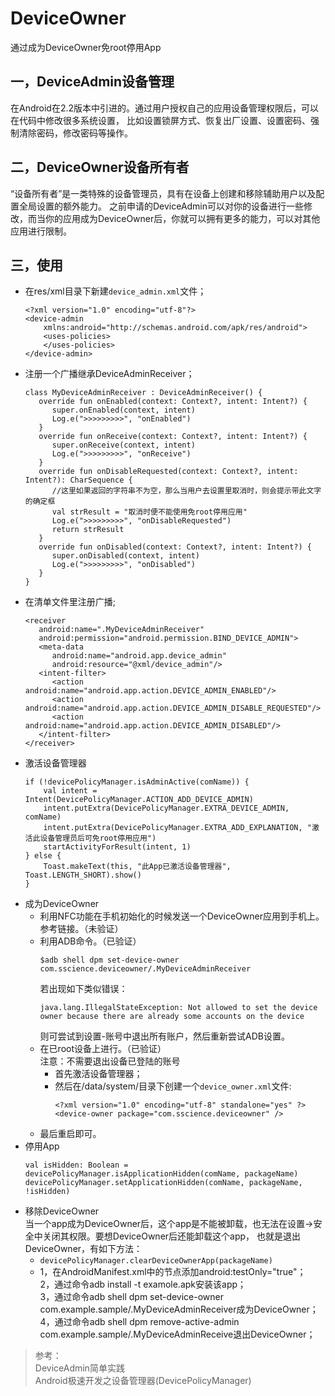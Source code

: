 # DeviceOwner
通过成为DeviceOwner免root停用App    

一，DeviceAdmin设备管理    
-----------    

在Android在2.2版本中引进的。通过用户授权自己的应用设备管理权限后，可以在代码中修改很多系统设置，
比如设置锁屏方式、恢复出厂设置、设置密码、强制清除密码，修改密码等操作。

二，DeviceOwner设备所有者    
-----------    

“设备所有者”是一类特殊的设备管理员，具有在设备上创建和移除辅助用户以及配置全局设置的额外能力。
之前申请的DeviceAdmin可以对你的设备进行一些修改，而当你的应用成为DeviceOwner后，你就可以拥有更多的能力，可以对其他应用进行限制。

三，使用    
-----------    

* 在res/xml目录下新建`device_admin.xml`文件；    
  ```
  <?xml version="1.0" encoding="utf-8"?>
  <device-admin
      xmlns:android="http://schemas.android.com/apk/res/android">
      <uses-policies>
      </uses-policies>
  </device-admin>
  ```    
* 注册一个广播继承DeviceAdminReceiver；    
  ```
  class MyDeviceAdminReceiver : DeviceAdminReceiver() {
     override fun onEnabled(context: Context?, intent: Intent?) {
        super.onEnabled(context, intent)
        Log.e(">>>>>>>>>", "onEnabled")
     }
     override fun onReceive(context: Context?, intent: Intent?) {
        super.onReceive(context, intent)
        Log.e(">>>>>>>>>", "onReceive")
     }
     override fun onDisableRequested(context: Context?, intent: Intent?): CharSequence {
        //这里如果返回的字符串不为空，那么当用户去设置里取消时，则会提示带此文字的确定框
        val strResult = "取消时便不能使用免root停用应用"
        Log.e(">>>>>>>>>", "onDisableRequested")
        return strResult
     }
     override fun onDisabled(context: Context?, intent: Intent?) {
        super.onDisabled(context, intent)
        Log.e(">>>>>>>>>", "onDisabled")
     }
  }
  ```    
* 在清单文件里注册广播;    
  ```
  <receiver
     android:name=".MyDeviceAdminReceiver"
     android:permission="android.permission.BIND_DEVICE_ADMIN">
     <meta-data
        android:name="android.app.device_admin"
        android:resource="@xml/device_admin"/>
     <intent-filter>
        <action android:name="android.app.action.DEVICE_ADMIN_ENABLED"/>
        <action android:name="android.app.action.DEVICE_ADMIN_DISABLE_REQUESTED"/>
        <action android:name="android.app.action.DEVICE_ADMIN_DISABLED"/>
     </intent-filter>
  </receiver>
  ```     
* 激活设备管理器      
  ```
  if (!devicePolicyManager.isAdminActive(comName)) {
      val intent = Intent(DevicePolicyManager.ACTION_ADD_DEVICE_ADMIN)
      intent.putExtra(DevicePolicyManager.EXTRA_DEVICE_ADMIN, comName)
      intent.putExtra(DevicePolicyManager.EXTRA_ADD_EXPLANATION, "激活此设备管理员后可免root停用应用")
      startActivityForResult(intent, 1)
  } else {
      Toast.makeText(this, "此App已激活设备管理器", Toast.LENGTH_SHORT).show()
  }
  ```    
* 成为DeviceOwner    
  * 利用NFC功能在手机初始化的时候发送一个DeviceOwner应用到手机上。参考链接。（未验证）    
  * 利用ADB命令。（已验证）    
    ```
    $adb shell dpm set-device-owner com.sscience.deviceowner/.MyDeviceAdminReceiver
    ```     
    若出现如下类似错误：    
    ```
    java.lang.IllegalStateException: Not allowed to set the device owner because there are already some accounts on the device
    ```    
    则可尝试到设置-账号中退出所有账户，然后重新尝试ADB设置。    
  * 在已root设备上进行。（已验证）     
    注意：不需要退出设备已登陆的账号    
    * 首先激活设备管理器；    
    * 然后在/data/system/目录下创建一个`device_owner.xml`文件:   
      ```
      <?xml version="1.0" encoding="utf-8" standalone="yes" ?>
      <device-owner package="com.sscience.deviceowner" />
      ```
  * 最后重启即可。   
* 停用App     
  ```
  val isHidden: Boolean = devicePolicyManager.isApplicationHidden(comName, packageName)
  devicePolicyManager.setApplicationHidden(comName, packageName, !isHidden)
  ```   
* 移除DeviceOwner    
  当一个app成为DeviceOwner后，这个app是不能被卸载，也无法在设置->安全中关闭其权限。要想DeviceOwner后还能卸载这个app，
  也就是退出DeviceOwner，有如下方法：   
  * `devicePolicyManager.clearDeviceOwnerApp(packageName)`   
  * 1，在AndroidManifest.xml中的<application/>节点添加android:testOnly="true"；    
    2，通过命令adb install -t examole.apk安装该app；    
    3，通过命令adb shell dpm set-device-owner com.example.sample/.MyDeviceAdminReceiver成为DeviceOwner；    
    4，通过命令adb shell dpm remove-active-admin com.example.sample/.MyDeviceAdminReceive退出DeviceOwner；    
>参考：    
>DeviceAdmin简单实践     
>Android极速开发之设备管理器(DevicePolicyManager)     
